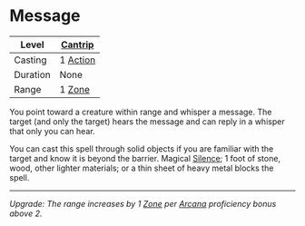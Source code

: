 # Message

| Level    | [Cantrip]({Cantrips}.md)                            |
| -------- | --------------------------------------------------------------------- |
| Casting  | 1 [Action](../../../../Game%20Procedures/Core%20Procedures/Action.md) |
| Duration | None                                                                  |
| Range    | 1 [Zone](../../../../Game%20Procedures/Core%20Procedures/Zone.md)     |

You point toward a creature within range and whisper a message. The target (and only the target) hears the message and can reply in a whisper that only you can hear.

You can cast this spell through solid objects if you are familiar with the target and know it is beyond the barrier. Magical [Silence](../Level%202/Silence.md); 1 foot of stone, wood, other lighter materials; or a thin sheet of heavy metal blocks the spell.

---
*Upgrade: The range increases by 1 [Zone](../../../../Game%20Procedures/Core%20Procedures/Zone.md) per [Arcana](../../../../Player%20Characters/Skills/Primary%20Skills/Arcana.md) proficiency bonus above 2.*
